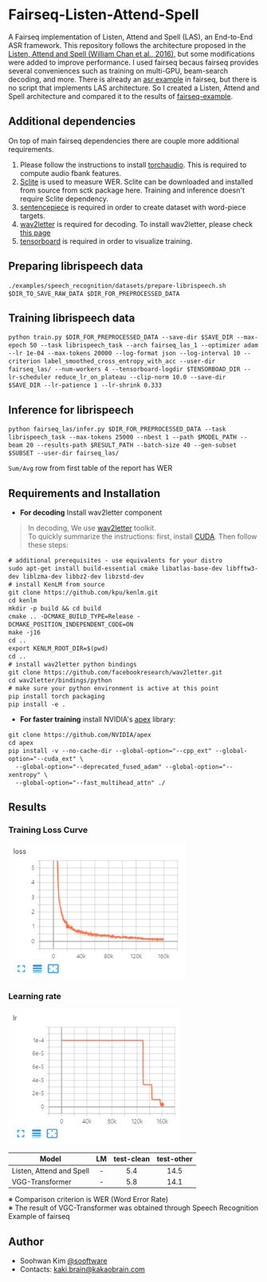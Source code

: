# Fairseq-Listen-Attend-Spell
A Fairseq implementation of Listen, Attend and Spell (LAS), an End-to-End ASR framework. This repository follows the architecture proposed in the [Listen, Attend and Spell (William Chan et al., 2016)](https://arxiv.org/abs/1508.01211), but some modifications were added to improve performance. I used fairseq becaus fairseq provides several conveniences such as training on multi-GPU, beam-search decoding, and more. There is already an [asr example](https://github.com/pytorch/fairseq/tree/master/examples/speech_recognition) in fairseq, but there is no script that implements LAS architecture. 
So I created a Listen, Attend and Spell architecture and compared it to the results of [fairseq-example](https://github.com/pytorch/fairseq/tree/master/examples/speech_recognition).  
  
## Additional dependencies  
On top of main fairseq dependencies there are couple more additional requirements.  
1. Please follow the instructions to install [torchaudio](https://github.com/pytorch/audio). This is required to compute audio fbank features.  
2. [Sclite](http://www1.icsi.berkeley.edu/Speech/docs/sctk-1.2/sclite.htm#sclite_name_0) is used to measure WER. Sclite can be downloaded and installed from source from sctk package here. Training and inference doesn't require Sclite dependency.  
3. [sentencepiece](https://github.com/google/sentencepiece) is required in order to create dataset with word-piece targets.    
4. [wav2letter](https://github.com/facebookresearch/wav2letter) is required for decoding. To install wav2letter, please check [this page](https://github.com/sooftware/Fairseq-Listen-Attend-Spell#Requirements-and-Installation)  
5. [tensorboard](https://www.tensorflow.org/tensorboard?hl=ko) is required in order to visualize training.
    
## Preparing librispeech data  
```
./examples/speech_recognition/datasets/prepare-librispeech.sh $DIR_TO_SAVE_RAW_DATA $DIR_FOR_PREPROCESSED_DATA  
```

## Training librispeech data  
```
python train.py $DIR_FOR_PREPROCESSED_DATA --save-dir $SAVE_DIR --max-epoch 50 --task librispeech_task --arch fairseq_las_1 --optimizer adam --lr 1e-04 --max-tokens 20000 --log-format json --log-interval 10 --criterion label_smoothed_cross_entropy_with_acc --user-dir fairseq_las/ --num-workers 4 --tensorboard-logdir $TENSORBOAD_DIR --lr-scheduler reduce_lr_on_plateau --clip-norm 10.0 --save-dir $SAVE_DIR --lr-patience 1 --lr-shrink 0.333
```
  
## Inference for librispeech
```
python fairseq_las/infer.py $DIR_FOR_PREPROCESSED_DATA --task librispeech_task --max-tokens 25000 --nbest 1 --path $MODEL_PATH --beam 20 --results-path $RESULT_PATH --batch-size 40 --gen-subset $SUBSET --user-dir fairseq_las/
```
`Sum/Avg` row from first table of the report has WER  
  
## Requirements and Installation
  
* **For decoding** Install wav2letter component  
> In decoding, We use [wav2letter](https://github.com/facebookresearch/wav2letter) toolkit.  
> To quickly summarize the instructions: first, install [CUDA](https://developer.nvidia.com/cuda-downloads). Then follow these steps:  
```
# additional prerequisites - use equivalents for your distro
sudo apt-get install build-essential cmake libatlas-base-dev libfftw3-dev liblzma-dev libbz2-dev libzstd-dev
# install KenLM from source
git clone https://github.com/kpu/kenlm.git
cd kenlm
mkdir -p build && cd build
cmake .. -DCMAKE_BUILD_TYPE=Release -DCMAKE_POSITION_INDEPENDENT_CODE=ON
make -j16
cd ..
export KENLM_ROOT_DIR=$(pwd)
cd ..
# install wav2letter python bindings
git clone https://github.com/facebookresearch/wav2letter.git
cd wav2letter/bindings/python
# make sure your python environment is active at this point
pip install torch packaging
pip install -e .
```  
  
* **For faster training** install NVIDIA's [apex](https://github.com/NVIDIA/apex) library:  
```
git clone https://github.com/NVIDIA/apex
cd apex
pip install -v --no-cache-dir --global-option="--cpp_ext" --global-option="--cuda_ext" \
  --global-option="--deprecated_fused_adam" --global-option="--xentropy" \
  --global-option="--fast_multihead_attn" ./
```
  
## Results  
  
### Training Loss Curve  
<img src="https://github.com/sooftware/Fairseq-Listen-Attend-Spell/blob/main/images/loss.PNG" height=270>  
  
### Learning rate  
<img src="https://github.com/sooftware/Fairseq-Listen-Attend-Spell/blob/main/images/lr.PNG" height=270>  
  
|Model|LM|test-clean|test-other|    
|--|:--:|:--:|:--:|      
|Listen, Attend and Spell|-|5.4|14.5|  
|VGG-Transformer|-|5.8|14.1|      
  
※ Comparison criterion is WER (Word Error Rate)  
※ The result of VGC-Transformer was obtained through Speech Recognition Example of fairseq
  
## Author  
- Soohwan Kim [@sooftware](https://github.com/sooftware)
- Contacts: kaki.brain@kakaobrain.com
